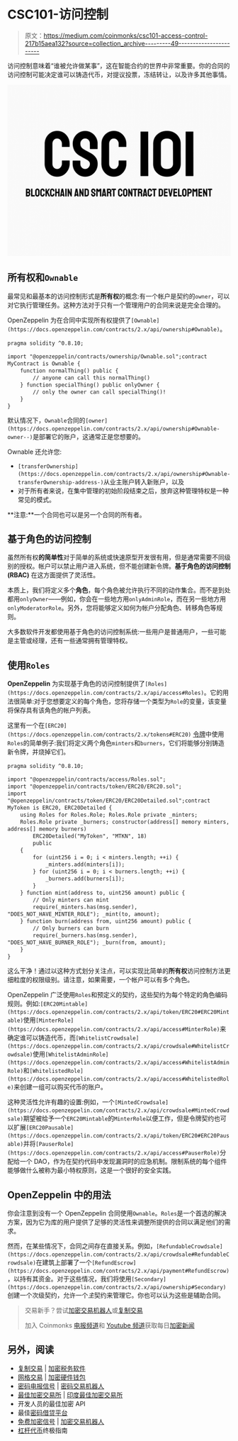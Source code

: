 # CSC101-访问控制

> 原文：<https://medium.com/coinmonks/csc101-access-control-217b15aea132?source=collection_archive---------49----------------------->

访问控制意味着“谁被允许做某事”，这在智能合约的世界中非常重要。你的合同的访问控制可能决定谁可以铸造代币，对提议投票，冻结转让，以及许多其他事情。

![](img/78db353f85d00a7149d8bc2b6bc3c9de.png)

## 所有权和`Ownable`

最常见和最基本的访问控制形式是**所有权**的概念:有一个帐户是契约的`owner`，可以对它执行管理任务。这种方法对于只有一个管理用户的合同来说是完全合理的。

OpenZeppelin 为在合同中实现所有权提供了`[Ownable](https://docs.openzeppelin.com/contracts/2.x/api/ownership#Ownable)`。

```
pragma solidity ^0.8.10;
```

```
import "@openzeppelin/contracts/ownership/Ownable.sol";contract MyContract is Ownable {
    function normalThing() public {
        // anyone can call this normalThing()
    } function specialThing() public onlyOwner {
        // only the owner can call specialThing()!
    }
}
```

默认情况下，`Ownable`合同的`[owner](https://docs.openzeppelin.com/contracts/2.x/api/ownership#Ownable-owner--)`是部署它的账户，这通常正是您想要的。

Ownable 还允许您:

*   `[transferOwnership](https://docs.openzeppelin.com/contracts/2.x/api/ownership#Ownable-transferOwnership-address-)`从业主账户转入新账户，以及
*   对于所有者来说，在集中管理的初始阶段结束之后，放弃这种管理特权是一种常见的模式。

**注意:**一个合同也可以是另一个合同的所有者。

## 基于角色的访问控制

虽然所有权**的简单性**对于简单的系统或快速原型开发很有用，但是通常需要不同级别的授权。帐户可以禁止用户进入系统，但不能创建新令牌。**基于角色的访问控制(RBAC)** 在这方面提供了灵活性。

本质上，我们将定义多个**角色**，每个角色被允许执行不同的动作集合。而不是到处都用`onlyOwner`——例如，你会在一些地方用`onlyAdminRole`，而在另一些地方用`onlyModeratorRole`。另外，您将能够定义如何为帐户分配角色、转移角色等规则。

大多数软件开发都使用基于角色的访问控制系统:一些用户是普通用户，一些可能是主管或经理，还有一些通常拥有管理特权。

## 使用`Roles`

**OpenZeppelin** 为实现基于角色的访问控制提供了`[Roles](https://docs.openzeppelin.com/contracts/2.x/api/access#Roles)`。它的用法很简单:对于您想要定义的每个角色，您将存储一个类型为`Role`的变量，该变量将保存具有该角色的帐户列表。

这里有一个在`[ERC20](https://docs.openzeppelin.com/contracts/2.x/tokens#ERC20)` [令牌](https://docs.openzeppelin.com/contracts/2.x/tokens#ERC20)中使用`Roles`的简单例子:我们将定义两个角色`minters`和`burners`，它们将能够分别铸造新令牌，并烧掉它们。

```
pragma solidity ^0.8.10;
```

```
import "@openzeppelin/contracts/access/Roles.sol";
import "@openzeppelin/contracts/token/ERC20/ERC20.sol";
import "@openzeppelin/contracts/token/ERC20/ERC20Detailed.sol";contract MyToken is ERC20, ERC20Detailed {
    using Roles for Roles.Role; Roles.Role private _minters;
    Roles.Role private _burners; constructor(address[] memory minters, address[] memory burners)
        ERC20Detailed("MyToken", "MTKN", 18)
        public
    {
        for (uint256 i = 0; i < minters.length; ++i) {
            _minters.add(minters[i]);
        } for (uint256 i = 0; i < burners.length; ++i) {
            _burners.add(burners[i]);
        }
    } function mint(address to, uint256 amount) public {
        // Only minters can mint
        require(_minters.has(msg.sender), "DOES_NOT_HAVE_MINTER_ROLE"); _mint(to, amount);
    } function burn(address from, uint256 amount) public {
        // Only burners can burn
        require(_burners.has(msg.sender), "DOES_NOT_HAVE_BURNER_ROLE"); _burn(from, amount);
    }
}
```

这么干净！通过以这种方式划分关注点，可以实现比简单的**所有权**访问控制方法更细粒度的权限级别。请注意，如果需要，一个帐户可以有多个角色。

OpenZeppelin 广泛使用`Roles`和预定义的契约，这些契约为每个特定的角色编码规则。例如:`[ERC20Mintable](https://docs.openzeppelin.com/contracts/2.x/api/token/ERC20#ERC20Mintable)`使用`[MinterRole](https://docs.openzeppelin.com/contracts/2.x/api/access#MinterRole)`来确定谁可以铸造代币，而`[WhitelistCrowdsale](https://docs.openzeppelin.com/contracts/2.x/api/crowdsale#WhitelistCrowdsale)`使用`[WhitelistAdminRole](https://docs.openzeppelin.com/contracts/2.x/api/access#WhitelistAdminRole)`和`[WhitelistedRole](https://docs.openzeppelin.com/contracts/2.x/api/access#WhitelistedRole)`来创建一组可以购买代币的账户。

这种灵活性允许有趣的设置:例如，一个`[MintedCrowdsale](https://docs.openzeppelin.com/contracts/2.x/api/crowdsale#MintedCrowdsale)`期望被给予一个`ERC20Mintable`的`MinterRole`以便工作，但是令牌契约也可以扩展`[ERC20Pausable](https://docs.openzeppelin.com/contracts/2.x/api/token/ERC20#ERC20Pausable)`并将`[PauserRole](https://docs.openzeppelin.com/contracts/2.x/api/access#PauserRole)`分配给一个 DAO，作为在契约代码中发现漏洞时的应急机制。限制系统的每个组件能够做什么被称为最小特权原则，这是一个很好的安全实践。

## OpenZeppelin 中的用法

你会注意到没有一个 OpenZeppelin 合同使用`Ownable`。`Roles`是一个首选的解决方案，因为它为库的用户提供了足够的灵活性来调整所提供的合同以满足他们的需求。

然而，在某些情况下，合同之间存在直接关系。例如，`[RefundableCrowdsale](https://docs.openzeppelin.com/contracts/2.x/api/crowdsale#RefundableCrowdsale)`在建筑上部署了一个`[RefundEscrow](https://docs.openzeppelin.com/contracts/2.x/api/payment#RefundEscrow)`，以持有其资金。对于这些情况，我们将使用`[Secondary](https://docs.openzeppelin.com/contracts/2.x/api/ownership#Secondary)`创建一个次级契约，允许一个*主*契约来管理它。你也可以认为这些是辅助合同。

> 交易新手？尝试[加密交易机器人](/coinmonks/crypto-trading-bot-c2ffce8acb2a)或[复制交易](/coinmonks/top-10-crypto-copy-trading-platforms-for-beginners-d0c37c7d698c)
> 
> 加入 Coinmonks [电报频道](https://t.me/coincodecap)和 [Youtube 频道](https://www.youtube.com/c/coinmonks/videos)获取每日[加密新闻](http://coincodecap.com/)

## 另外，阅读

*   [复制交易](/coinmonks/top-10-crypto-copy-trading-platforms-for-beginners-d0c37c7d698c) | [加密税务软件](/coinmonks/crypto-tax-software-ed4b4810e338)
*   [网格交易](https://coincodecap.com/grid-trading) | [加密硬件钱包](/coinmonks/the-best-cryptocurrency-hardware-wallets-of-2020-e28b1c124069)
*   [密码电报信号](/coinmonks/top-3-telegram-channels-for-crypto-traders-in-2021-8385f4411ff4) | [密码交易机器人](/coinmonks/crypto-trading-bot-c2ffce8acb2a)
*   [最佳加密交易所](/coinmonks/crypto-exchange-dd2f9d6f3769) | [印度最佳加密交易所](/coinmonks/bitcoin-exchange-in-india-7f1fe79715c9)
*   开发人员的最佳加密 API
*   最佳[密码借贷平台](/coinmonks/top-5-crypto-lending-platforms-in-2020-that-you-need-to-know-a1b675cec3fa)
*   [免费加密信号](/coinmonks/free-crypto-signals-48b25e61a8da) | [加密交易机器人](/coinmonks/crypto-trading-bot-c2ffce8acb2a)
*   [杠杆代币](/coinmonks/leveraged-token-3f5257808b22)终极指南